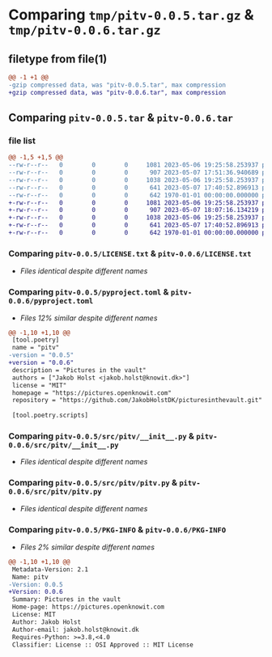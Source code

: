 # Comparing `tmp/pitv-0.0.5.tar.gz` & `tmp/pitv-0.0.6.tar.gz`

## filetype from file(1)

```diff
@@ -1 +1 @@
-gzip compressed data, was "pitv-0.0.5.tar", max compression
+gzip compressed data, was "pitv-0.0.6.tar", max compression
```

## Comparing `pitv-0.0.5.tar` & `pitv-0.0.6.tar`

### file list

```diff
@@ -1,5 +1,5 @@
--rw-r--r--   0        0        0     1081 2023-05-06 19:25:58.253937 pitv-0.0.5/LICENSE.txt
--rw-r--r--   0        0        0      907 2023-05-07 17:51:36.940689 pitv-0.0.5/pyproject.toml
--rw-r--r--   0        0        0     1038 2023-05-06 19:25:58.253937 pitv-0.0.5/src/pitv/__init__.py
--rw-r--r--   0        0        0      641 2023-05-07 17:40:52.896913 pitv-0.0.5/src/pitv/pitv.py
--rw-r--r--   0        0        0      642 1970-01-01 00:00:00.000000 pitv-0.0.5/PKG-INFO
+-rw-r--r--   0        0        0     1081 2023-05-06 19:25:58.253937 pitv-0.0.6/LICENSE.txt
+-rw-r--r--   0        0        0      907 2023-05-07 18:07:16.134219 pitv-0.0.6/pyproject.toml
+-rw-r--r--   0        0        0     1038 2023-05-06 19:25:58.253937 pitv-0.0.6/src/pitv/__init__.py
+-rw-r--r--   0        0        0      641 2023-05-07 17:40:52.896913 pitv-0.0.6/src/pitv/pitv.py
+-rw-r--r--   0        0        0      642 1970-01-01 00:00:00.000000 pitv-0.0.6/PKG-INFO
```

### Comparing `pitv-0.0.5/LICENSE.txt` & `pitv-0.0.6/LICENSE.txt`

 * *Files identical despite different names*

### Comparing `pitv-0.0.5/pyproject.toml` & `pitv-0.0.6/pyproject.toml`

 * *Files 12% similar despite different names*

```diff
@@ -1,10 +1,10 @@
 [tool.poetry]
 name = "pitv"
-version = "0.0.5"
+version = "0.0.6"
 description = "Pictures in the vault"
 authors = ["Jakob Holst <jakob.holst@knowit.dk>"]
 license = "MIT"
 homepage = "https://pictures.openknowit.com"
 repository = "https://github.com/JakobHolstDK/picturesinthevault.git"
 
 [tool.poetry.scripts]
```

### Comparing `pitv-0.0.5/src/pitv/__init__.py` & `pitv-0.0.6/src/pitv/__init__.py`

 * *Files identical despite different names*

### Comparing `pitv-0.0.5/src/pitv/pitv.py` & `pitv-0.0.6/src/pitv/pitv.py`

 * *Files identical despite different names*

### Comparing `pitv-0.0.5/PKG-INFO` & `pitv-0.0.6/PKG-INFO`

 * *Files 2% similar despite different names*

```diff
@@ -1,10 +1,10 @@
 Metadata-Version: 2.1
 Name: pitv
-Version: 0.0.5
+Version: 0.0.6
 Summary: Pictures in the vault
 Home-page: https://pictures.openknowit.com
 License: MIT
 Author: Jakob Holst
 Author-email: jakob.holst@knowit.dk
 Requires-Python: >=3.8,<4.0
 Classifier: License :: OSI Approved :: MIT License
```

